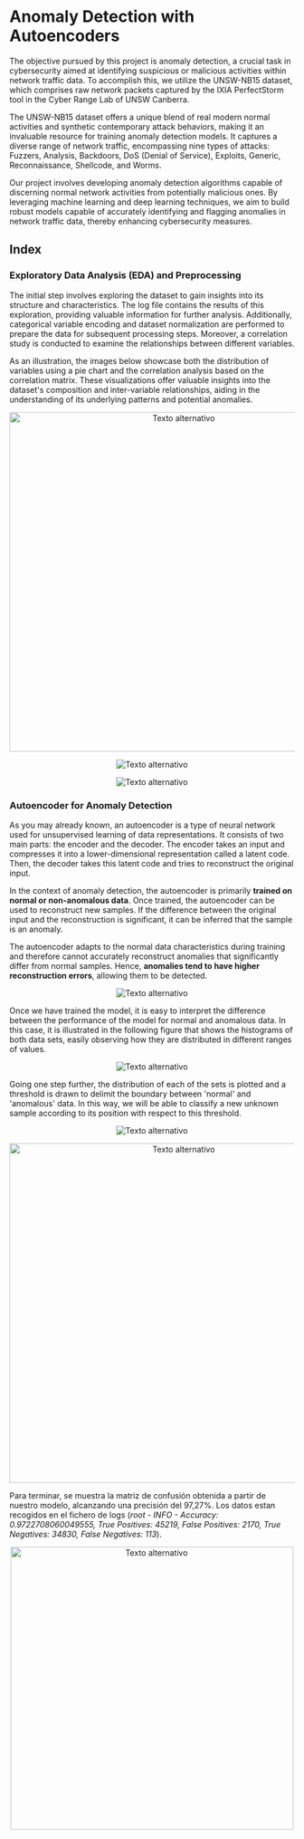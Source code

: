 # Anomaly Detection with Autoencoders

The objective pursued by this project is anomaly detection, a crucial task in cybersecurity aimed at identifying suspicious or malicious activities within network traffic data. To accomplish this, we utilize the UNSW-NB15 dataset, which comprises raw network packets captured by the IXIA PerfectStorm tool in the Cyber Range Lab of UNSW Canberra.

The UNSW-NB15 dataset offers a unique blend of real modern normal activities and synthetic contemporary attack behaviors, making it an invaluable resource for training anomaly detection models. It captures a diverse range of network traffic, encompassing nine types of attacks: Fuzzers, Analysis, Backdoors, DoS (Denial of Service), Exploits, Generic, Reconnaissance, Shellcode, and Worms.

Our project involves developing anomaly detection algorithms capable of discerning normal network activities from potentially malicious ones. By leveraging machine learning and deep learning techniques, we aim to build robust models capable of accurately identifying and flagging anomalies in network traffic data, thereby enhancing cybersecurity measures.

## Index

### Exploratory Data Analysis (EDA) and Preprocessing
The initial step involves exploring the dataset to gain insights into its structure and characteristics. The log file contains the results of this exploration, providing valuable information for further analysis. Additionally, categorical variable encoding and dataset normalization are performed to prepare the data for subsequent processing steps. Moreover, a correlation study is conducted to examine the relationships between different variables.

As an illustration, the images below showcase both the distribution of variables using a pie chart and the correlation analysis based on the correlation matrix. These visualizations offer valuable insights into the dataset's composition and inter-variable relationships, aiding in the understanding of its underlying patterns and potential anomalies.

<p align="center">
  <img src="https://github.com/fbayomartinez/Anomaly-Detection-with-Autoencoders/blob/e899ee658cc16572d42ff9bea114d2b86c55a0e5/images/attack_pie_chart.png" alt="Texto alternativo" width="600">
</p>

<p align="center">
  <img src="https://github.com/fbayomartinez/Anomaly-Detection-with-Autoencoders/blob/2caf3d74640907e09dd5f5f65ffc0fb826e4a432/images/correlation_heatmap.png" alt="Texto alternativo">
</p>

<p align="center">
  <img src="https://github.com/fbayomartinez/Anomaly-Detection-with-Autoencoders/blob/2caf3d74640907e09dd5f5f65ffc0fb826e4a432/images/attack_cat_correlation_matrix.png" alt="Texto alternativo">
</p>

### Autoencoder for Anomaly Detection

As you may already known, an autoencoder is a type of neural network used for unsupervised learning of data representations. It consists of two main parts: the encoder and the decoder. The encoder takes an input and compresses it into a lower-dimensional representation called a latent code. Then, the decoder takes this latent code and tries to reconstruct the original input.

In the context of anomaly detection, the autoencoder is primarily **trained on normal or non-anomalous data**. Once trained, the autoencoder can be used to reconstruct new samples. If the difference between the original input and the reconstruction is significant, it can be inferred that the sample is an anomaly.

The autoencoder adapts to the normal data characteristics during training and therefore cannot accurately reconstruct anomalies that significantly differ from normal samples. Hence, **anomalies tend to have higher reconstruction errors**, allowing them to be detected.


<p align="center">
  <img src="https://github.com/fbayomartinez/Anomaly-Detection-with-Autoencoders/blob/f5985b17eb03a8a68a6790eb3bed18a04aa264ca/images/loss.png" alt="Texto alternativo">
</p>

Once we have trained the model, it is easy to interpret the difference between the performance of the model for normal and anomalous data. In this case, it is illustrated in the following figure that shows the histograms of both data sets, easily observing how they are distributed in different ranges of values.

<p align="center">
  <img src="https://github.com/fbayomartinez/Anomaly-Detection-with-Autoencoders/blob/f5985b17eb03a8a68a6790eb3bed18a04aa264ca/images/loss_distributions_hist.png" alt="Texto alternativo">
</p>

Going one step further, the distribution of each of the sets is plotted and a threshold is drawn to delimit the boundary between 'normal' and 'anomalous' data. In this way, we will be able to classify a new unknown sample according to its position with respect to this threshold.

<p align="center">
  <img src="https://github.com/fbayomartinez/Anomaly-Detection-with-Autoencoders/blob/f5985b17eb03a8a68a6790eb3bed18a04aa264ca/images/loss_distributions.png" alt="Texto alternativo">
</p>

<p align="center">
  <img src="https://github.com/fbayomartinez/Anomaly-Detection-with-Autoencoders/blob/852e658abaee2236752346afc94fd1d6e3800b82/images/th.png" alt="Texto alternativo" width="600">
</p>

Para terminar, se muestra la matriz de confusión obtenida a partir de nuestro modelo, alcanzando una precisión del 97,27%. Los datos estan recogidos en el fichero de logs (*root - INFO - Accuracy: 0.9722708060049555, True Positives: 45219, False Positives: 2170, True Negatives: 34830, False Negatives: 113*).
<p align="center">
  <img src="https://github.com/fbayomartinez/Anomaly-Detection-with-Autoencoders/blob/ed45b51e6fca491bf57fd76ac03d188764d8474d/images/confusion_matrix.png" alt="Texto alternativo" width="500">
</p>




